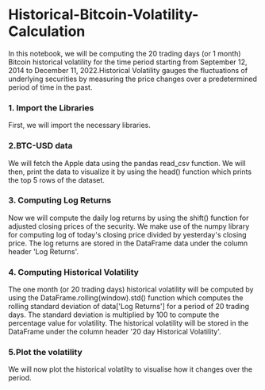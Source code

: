 # Historical-Bitcoin-Volatility-Calculation

In this notebook, we will be computing the 20 trading days (or 1 month) Bitcoin historical volatility for the time period starting from September 12, 2014 to December 11, 2022.Historical Volatility gauges the fluctuations of underlying securities by measuring the price changes over a predetermined period of time in the past.

### 1. Import the Libraries
First, we will import the necessary libraries.

### 2.BTC-USD data 
We will fetch the Apple data using the pandas read_csv function. We will then, print the data to visualize it by using the head() function which prints the top 5 rows of the dataset.

### 3. Computing Log Returns 
Now we will compute the daily log returns by using the shift() function for adjusted closing prices of the security. We make use of the numpy library for computing log of today's closing price divided by yesterday's closing price. The log returns are stored in the DataFrame data under the column header 'Log Returns'.

### 4. Computing Historical Volatility
The one month (or 20 trading days) historical volatility will be computed by using the DataFrame.rolling(window).std() function which computes the rolling standard deviation of data['Log Returns'] for a period of 20 trading days. The standard deviation is multiplied by 100 to compute the percentage value for volatility. The historical volatility will be stored in the DataFrame under the column header '20 day Historical Volatility'. 

### 5.Plot the volatility 
We will now plot the historical volatilty to visualise how it changes over the period.
